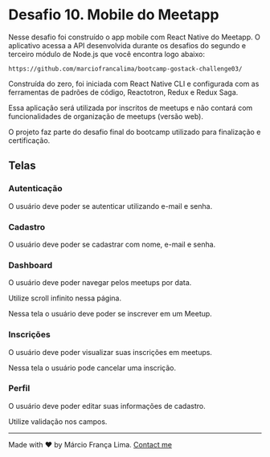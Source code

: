 # Desafio 10. Mobile do Meetapp

Nesse desafio foi construído o app mobile com React Native do Meetapp. O aplicativo acessa a API desenvolvida durante os desafios do segundo e terceiro módulo de Node.js que você encontra logo abaixo:

```
https://github.com/marciofrancalima/bootcamp-gostack-challenge03/
```

Construída do zero, foi iniciada com React Native CLI e configurada com as ferramentas de padrões de código, Reactotron, Redux e Redux Saga.

Essa aplicação será utilizada por inscritos de meetups e não contará com funcionalidades de organização de meetups (versão web).

O projeto faz parte do desafio final do bootcamp utilizado para finalização e certificação.

## Telas

### Autenticação

O usuário deve poder se autenticar utilizando e-mail e senha.

### Cadastro

O usuário deve poder se cadastrar com nome, e-mail e senha.

### Dashboard

O usuário deve poder navegar pelos meetups por data.

Utilize scroll infinito nessa página.

Nessa tela o usuário deve poder se inscrever em um Meetup.

### Inscrições

O usuário deve poder visualizar suas inscrições em meetups.

Nessa tela o usuário pode cancelar uma inscrição.

### Perfil

O usuário deve poder editar suas informações de cadastro.

Utilize validação nos campos.

---

Made with ♥ by Márcio França Lima. [Contact me](https://www.linkedin.com/in/m%C3%A1rcio-fran%C3%A7a-lima-916454187/)

